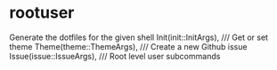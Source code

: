 # rootuser

Generate the dotfiles for the given shell
    Init(init::InitArgs),
    /// Get or set theme
    Theme(theme::ThemeArgs),
    /// Create a new Github issue
    Issue(issue::IssueArgs),
    /// Root level user subcommands

